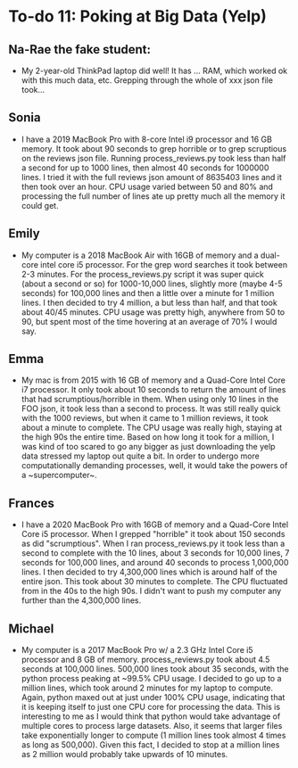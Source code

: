 # To-do 11: Poking at Big Data (Yelp)

## Na-Rae the fake student:
- My 2-year-old ThinkPad laptop did well! It has ... RAM, which worked ok with this much data, etc. Grepping through the whole of xxx json file took...

## Sonia
- I have a 2019 MacBook Pro with 8-core Intel i9 processor and 16 GB memory. It took about 90 seconds to grep horrible or to grep scruptious on the reviews json file. Running process_reviews.py took less than half a second for up to 1000 lines, then almost 40 seconds for 1000000 lines. I tried it with the full reviews json amount of 8635403 lines and it then took over an hour. CPU usage varied between 50 and 80% and processing the full number of lines ate up pretty much all the memory it could get.

## Emily
- My computer is a 2018 MacBook Air with 16GB of memory and a dual-core intel core i5 processor. For the grep word searches it took between 2-3 minutes. For the process_reviews.py script it was super quick (about a second or so) for 1000-10,000 lines, slightly more (maybe 4-5 seconds) for 100,000 lines and then a little over a minute for 1 million lines. I then decided to try 4 million, a but  less than half, and that took about 40/45 minutes. CPU usage was pretty high, anywhere from 50 to 90, but spent most of the time hovering at an average of 70% I would say.

## Emma
- My mac is from 2015 with 16 GB of memory and a Quad-Core Intel Core i7 processor. It only took about 10 seconds to return the amount of lines that had scrumptious/horrible in them. When using only 10 lines in the FOO json, it took less than a second to process. It was still really quick with the 1000 reviews, but when it came to 1 million reviews, it took about a minute to complete. The CPU usage was really high, staying at the high 90s the entire time. Based on how long it took for a million, I was kind of too scared to go any bigger as just downloading the yelp data stressed my laptop out quite a bit. In order to undergo more computationally demanding processes, well, it would take the powers of a \~supercomputer\~.

## Frances
- I have a 2020 MacBook Pro with 16GB of memory and a Quad-Core Intel Core i5 processor. When I grepped "horrible" it took about 150 seconds as did "scrumptious". When I ran process_reviews.py it took less than a second to complete with the 10 lines, about 3 seconds for 10,000 lines, 7 seconds for 100,000 lines, and around 40 seconds to process 1,000,000 lines. I then decided to try 4,300,000 lines which is around half of the entire json. This took about 30 minutes to complete. The CPU fluctuated from in the 40s to the high 90s. I didn't want to push my computer any further than the 4,300,000 lines.

## Michael
- My computer is a 2017 MacBook Pro w/ a 2.3 GHz Intel Core i5 processor and 8 GB of memory. process_reviews.py took about 4.5 seconds at 100,000 lines. 500,000 lines took about 35 seconds, with the python process peaking at ~99.5% CPU usage. I decided to go up to a million lines, which took around 2 minutes for my laptop to compute. Again, python maxed out at just under 100% CPU usage, indicating that it is keeping itself to just one CPU core for processing the data. This is interesting to me as I would think that python would take advantage of multiple cores to process large datasets. Also, it seems that larger files take exponentially longer to compute (1 million lines took almost 4 times as long as 500,000). Given this fact, I decided to stop at a million lines as 2 million would probably take upwards of 10 minutes.